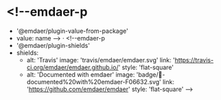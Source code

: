 # <!--emdaer-p
  - '@emdaer/plugin-value-from-package'
  - value: name
--> · <!--emdaer-p
  - '@emdaer/plugin-shields'
  - shields:
      - alt: 'Travis'
        image: 'travis/emdaer/emdaer.svg'
        link: 'https://travis-ci.org/emdaer/emdaer.github.io/'
        style: 'flat-square'
      - alt: 'Documented with emdaer'
        image: 'badge/📓-documented%20with%20emdaer-F06632.svg'
        link: 'https://github.com/emdaer/emdaer'
        style: 'flat-square'
-->
<!--emdaer-p
  - '@emdaer/plugin-value-from-package'
  - value: description
-->
<!--emdaer-p
  - '@emdaer/plugin-contributors-details-github'
-->
<!--emdaer-t
  - '@emdaer/transform-smartypants'
  - options: q
-->